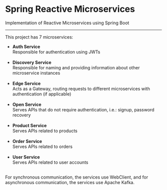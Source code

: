 # Spring Reactive Microservices
Implementation of Reactive Microservices using Spring Boot
<hr>
<div>
    This project has 7 microservices:
  <ul>
    <li>
      <strong>Auth Service</strong>
      <section>Responsible for authentication using JWTs</section>
    </li>
    <br>
    <li>
      <strong>Discovery Service</strong>
      <section>Responsible for naming and providing information about other microservice instances</section>
    </li>
    <br>
    <li>
      <strong>Edge Service</strong>
      <section>Acts as a Gateway, routing requests to different microservices with authentication (if applicable)</section>
    </li>
    <br>
    <li>
      <strong>Open Service</strong>
      <section>
        Serves APIs that do not require authentication, i.e.: signup, password recovery
      </section>
    </li>
    <br>
    <li>
      <strong>Product Service</strong>
      <section>
        Serves APIs related to products
      </section>
    </li>
    <br>
    <li>
      <strong>Order Service</strong>
      <section>
        Serves APIs related to orders
      </section>
    </li>
    <br>
    <li>
      <strong>User Service</strong>
      <section>
        Serves APIs related to user accounts
      </section>
    </li>
  </ul>
</div>
<br>
<div>
  For synchronous communication, the services use WebClient, and for asynchronous communication, the services use Apache Kafka.
</div>

